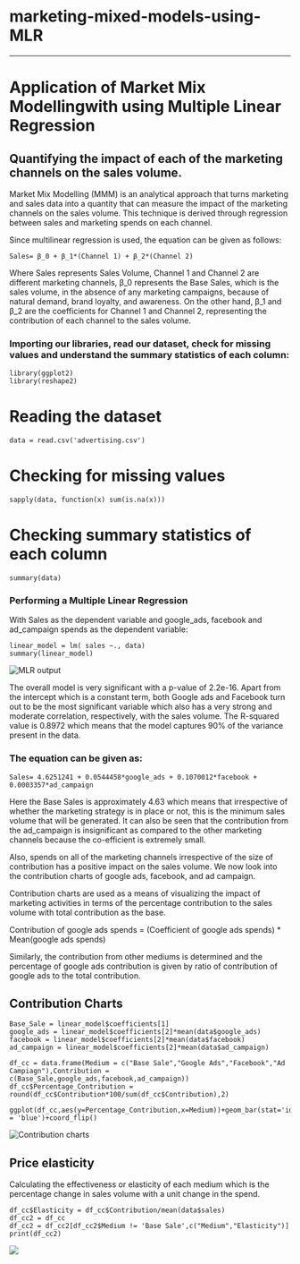 # marketing-mixed-models-using-MLR
---
# Application of Market Mix Modellingwith using Multiple Linear Regression
## Quantifying the impact of each of the marketing channels on the sales volume.
Market Mix Modelling (MMM) is an analytical approach that turns marketing and sales data into a quantity that can measure the impact of the marketing channels on the sales volume. This technique is derived through regression between sales and marketing spends on each channel.

Since multilinear regression is used, the equation can be given as follows:

```Sales= β_0 + β_1*(Channel 1) + β_2*(Channel 2)```

Where Sales represents Sales Volume, Channel 1 and Channel 2 are different marketing channels, β_0 represents the Base Sales, which is the sales volume, in the absence of any marketing campaigns, because of natural demand, brand loyalty, and awareness. On the other hand, β_1 and β_2 are the coefficients for Channel 1 and Channel 2, representing the contribution of each channel to the sales volume.

### Importing our libraries, read our dataset, check for missing values and understand the summary statistics of each column:
```
library(ggplot2)
library(reshape2)
```
# Reading the dataset 
```data = read.csv('advertising.csv')```
# Checking for missing values
```sapply(data, function(x) sum(is.na(x)))```
# Checking summary statistics of each column
```summary(data)```
### Performing a Multiple Linear Regression 
With Sales as the dependent variable and google_ads, facebook and ad_campaign spends as the dependent variable:
```
linear_model = lm( sales ~., data)
summary(linear_model)
```
![MLR output](https://github.com/Gichere/marketing-mixed-models-using-MLR/blob/main/mlr.png)

The overall model is very significant with a p-value of 2.2e-16. Apart from the intercept which is a constant term, both Google ads and Facebook turn out to be the most significant variable which also has a very strong and moderate correlation, respectively, with the sales volume. The R-squared value is 0.8972 which means that the model captures 90% of the variance present in the data.

### The equation can be given as:
```Sales= 4.6251241 + 0.0544458*google_ads + 0.1070012*facebook + 0.0003357*ad_campaign```

Here the Base Sales is approximately 4.63 which means that irrespective of whether the marketing strategy is in place or not, this is the minimum sales volume that will be generated. It can also be seen that the contribution from the ad_campaign is insignificant as compared to the other marketing channels because the co-efficient is extremely small.

Also, spends on all of the marketing channels irrespective of the size of contribution has a positive impact on the sales volume. We now look into the contribution charts of google ads, facebook, and ad campaign.

Contribution charts are used as a means of visualizing the impact of marketing activities in terms of the percentage contribution to the sales volume with total contribution as the base.

Contribution of google ads spends = (Coefficient of google ads spends) * Mean(google ads spends)

Similarly, the contribution from other mediums is determined and the percentage of google ads contribution is given by ratio of contribution of google ads to the total contribution.

## Contribution Charts
```
Base_Sale = linear_model$coefficients[1]
google_ads = linear_model$coefficients[2]*mean(data$google_ads)
facebook = linear_model$coefficients[2]*mean(data$facebook)
ad_campaign = linear_model$coefficients[2]*mean(data$ad_campaign)

df_cc = data.frame(Medium = c("Base Sale","Google Ads","Facebook","Ad Campiagn"),Contribution = c(Base_Sale,google_ads,facebook,ad_campaign))
df_cc$Percentage_Contribution = round(df_cc$Contribution*100/sum(df_cc$Contribution),2)

ggplot(df_cc,aes(y=Percentage_Contribution,x=Medium))+geom_bar(stat='identity',fill = 'blue')+coord_flip()
```
![Contribution charts](https://github.com/Gichere/marketing-mixed-models-using-MLR/blob/main/mmm.png)
## Price elasticity
Calculating the effectiveness or elasticity of each medium which is the percentage change in sales volume with a unit change in the spend.
 ```
df_cc$Elasticity = df_cc$Contribution/mean(data$sales)
df_cc2 = df_cc
df_cc2 = df_cc2[df_cc2$Medium != 'Base Sale',c("Medium","Elasticity")]
print(df_cc2)
```
![](https://github.com/Gichere/marketing-mixed-models-using-MLR/blob/main/last.png)
